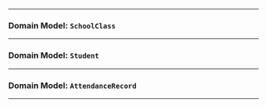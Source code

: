 

---
### Domain Model: `SchoolClass`

---
### Domain Model: `Student`

---
### Domain Model: `AttendanceRecord`

---
